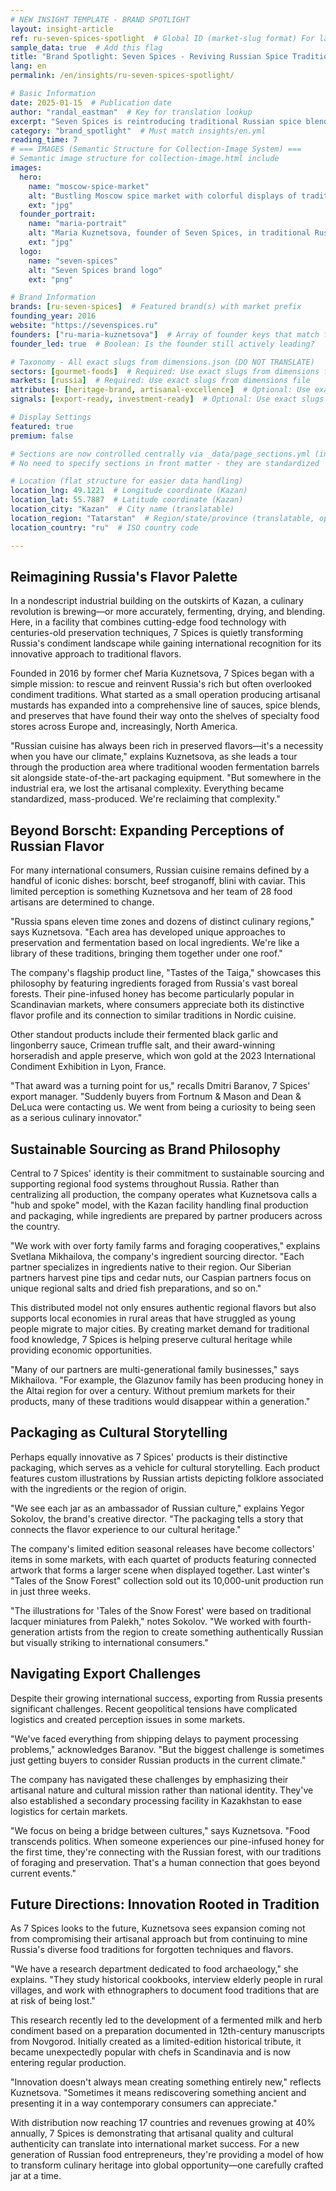 ```yaml
---
# NEW INSIGHT TEMPLATE - BRAND SPOTLIGHT
layout: insight-article
ref: ru-seven-spices-spotlight  # Global ID (market-slug format) For language switcher
sample_data: true  # Add this flag
title: "Brand Spotlight: Seven Spices - Reviving Russian Spice Traditions"
lang: en
permalink: /en/insights/ru-seven-spices-spotlight/

# Basic Information
date: 2025-01-15  # Publication date
author: "randal_eastman"  # Key for translation lookup
excerpt: "Seven Spices is reintroducing traditional Russian spice blends to modern cuisine, combining heritage recipes with modern production for export to global markets."
category: "brand_spotlight"  # Must match insights/en.yml
reading_time: 7
# === IMAGES (Semantic Structure for Collection-Image System) ===
# Semantic image structure for collection-image.html include
images:
  hero:
    name: "moscow-spice-market"
    alt: "Bustling Moscow spice market with colorful displays of traditional Russian spices and Seven Spices branded products prominently featured among market stalls"
    ext: "jpg"
  founder_portrait:
    name: "maria-portrait"
    alt: "Maria Kuznetsova, founder of Seven Spices, in traditional Russian dress holding signature spice blend with confident expression"
    ext: "jpg"
  logo:
    name: "seven-spices"
    alt: "Seven Spices brand logo"
    ext: "png"

# Brand Information
brands: [ru-seven-spices]  # Featured brand(s) with market prefix
founding_year: 2016
website: "https://sevenspices.ru"
founders: ["ru-maria-kuznetsova"]  # Array of founder keys that match founder_names.json entries
founder_led: true  # Boolean: Is the founder still actively leading?

# Taxonomy - All exact slugs from dimensions.json (DO NOT TRANSLATE)
sectors: [gourmet-foods]  # Required: Use exact slugs from dimensions file
markets: [russia]  # Required: Use exact slugs from dimensions file
attributes: [heritage-brand, artisanal-excellence]  # Optional: Use exact slugs from dimensions file
signals: [export-ready, investment-ready]  # Optional: Use exact slugs from dimensions file

# Display Settings
featured: true
premium: false

# Sections are now controlled centrally via _data/page_sections.yml (insight-article)
# No need to specify sections in front matter - they are standardized

# Location (flat structure for easier data handling)
location_lng: 49.1221  # Longitude coordinate (Kazan)
location_lat: 55.7887  # Latitude coordinate (Kazan)
location_city: "Kazan"  # City name (translatable)
location_region: "Tatarstan"  # Region/state/province (translatable, optional)
location_country: "ru"  # ISO country code

---
```


## Reimagining Russia's Flavor Palette

In a nondescript industrial building on the outskirts of Kazan, a culinary revolution is brewing—or more accurately, fermenting, drying, and blending. Here, in a facility that combines cutting-edge food technology with centuries-old preservation techniques, 7 Spices is quietly transforming Russia's condiment landscape while gaining international recognition for its innovative approach to traditional flavors.

Founded in 2016 by former chef Maria Kuznetsova, 7 Spices began with a simple mission: to rescue and reinvent Russia's rich but often overlooked condiment traditions. What started as a small operation producing artisanal mustards has expanded into a comprehensive line of sauces, spice blends, and preserves that have found their way onto the shelves of specialty food stores across Europe and, increasingly, North America.

"Russian cuisine has always been rich in preserved flavors—it's a necessity when you have our climate," explains Kuznetsova, as she leads a tour through the production area where traditional wooden fermentation barrels sit alongside state-of-the-art packaging equipment. "But somewhere in the industrial era, we lost the artisanal complexity. Everything became standardized, mass-produced. We're reclaiming that complexity."

## Beyond Borscht: Expanding Perceptions of Russian Flavor

For many international consumers, Russian cuisine remains defined by a handful of iconic dishes: borscht, beef stroganoff, blini with caviar. This limited perception is something Kuznetsova and her team of 28 food artisans are determined to change.

"Russia spans eleven time zones and dozens of distinct culinary regions," says Kuznetsova. "Each area has developed unique approaches to preservation and fermentation based on local ingredients. We're like a library of these traditions, bringing them together under one roof."

The company's flagship product line, "Tastes of the Taiga," showcases this philosophy by featuring ingredients foraged from Russia's vast boreal forests. Their pine-infused honey has become particularly popular in Scandinavian markets, where consumers appreciate both its distinctive flavor profile and its connection to similar traditions in Nordic cuisine.

Other standout products include their fermented black garlic and lingonberry sauce, Crimean truffle salt, and their award-winning horseradish and apple preserve, which won gold at the 2023 International Condiment Exhibition in Lyon, France.

"That award was a turning point for us," recalls Dmitri Baranov, 7 Spices' export manager. "Suddenly buyers from Fortnum & Mason and Dean & DeLuca were contacting us. We went from being a curiosity to being seen as a serious culinary innovator."

## Sustainable Sourcing as Brand Philosophy

Central to 7 Spices' identity is their commitment to sustainable sourcing and supporting regional food systems throughout Russia. Rather than centralizing all production, the company operates what Kuznetsova calls a "hub and spoke" model, with the Kazan facility handling final production and packaging, while ingredients are prepared by partner producers across the country.

"We work with over forty family farms and foraging cooperatives," explains Svetlana Mikhailova, the company's ingredient sourcing director. "Each partner specializes in ingredients native to their region. Our Siberian partners harvest pine tips and cedar nuts, our Caspian partners focus on unique regional salts and dried fish preparations, and so on."

This distributed model not only ensures authentic regional flavors but also supports local economies in rural areas that have struggled as young people migrate to major cities. By creating market demand for traditional food knowledge, 7 Spices is helping preserve cultural heritage while providing economic opportunities.

"Many of our partners are multi-generational family businesses," says Mikhailova. "For example, the Glazunov family has been producing honey in the Altai region for over a century. Without premium markets for their products, many of these traditions would disappear within a generation."

## Packaging as Cultural Storytelling

Perhaps equally innovative as 7 Spices' products is their distinctive packaging, which serves as a vehicle for cultural storytelling. Each product features custom illustrations by Russian artists depicting folklore associated with the ingredients or the region of origin.

"We see each jar as an ambassador of Russian culture," explains Yegor Sokolov, the brand's creative director. "The packaging tells a story that connects the flavor experience to our cultural heritage."

The company's limited edition seasonal releases have become collectors' items in some markets, with each quartet of products featuring connected artwork that forms a larger scene when displayed together. Last winter's "Tales of the Snow Forest" collection sold out its 10,000-unit production run in just three weeks.

"The illustrations for 'Tales of the Snow Forest' were based on traditional lacquer miniatures from Palekh," notes Sokolov. "We worked with fourth-generation artists from the region to create something authentically Russian but visually striking to international consumers."

## Navigating Export Challenges

Despite their growing international success, exporting from Russia presents significant challenges. Recent geopolitical tensions have complicated logistics and created perception issues in some markets.

"We've faced everything from shipping delays to payment processing problems," acknowledges Baranov. "But the biggest challenge is sometimes just getting buyers to consider Russian products in the current climate."

The company has navigated these challenges by emphasizing their artisanal nature and cultural mission rather than national identity. They've also established a secondary processing facility in Kazakhstan to ease logistics for certain markets.

"We focus on being a bridge between cultures," says Kuznetsova. "Food transcends politics. When someone experiences our pine-infused honey for the first time, they're connecting with the Russian forest, with our traditions of foraging and preservation. That's a human connection that goes beyond current events."

## Future Directions: Innovation Rooted in Tradition

As 7 Spices looks to the future, Kuznetsova sees expansion coming not from compromising their artisanal approach but from continuing to mine Russia's diverse food traditions for forgotten techniques and flavors.

"We have a research department dedicated to food archaeology," she explains. "They study historical cookbooks, interview elderly people in rural villages, and work with ethnographers to document food traditions that are at risk of being lost."

This research recently led to the development of a fermented milk and herb condiment based on a preparation documented in 12th-century manuscripts from Novgorod. Initially created as a limited-edition historical tribute, it became unexpectedly popular with chefs in Scandinavia and is now entering regular production.

"Innovation doesn't always mean creating something entirely new," reflects Kuznetsova. "Sometimes it means rediscovering something ancient and presenting it in a way contemporary consumers can appreciate."

With distribution now reaching 17 countries and revenues growing at 40% annually, 7 Spices is demonstrating that artisanal quality and cultural authenticity can translate into international market success. For a new generation of Russian food entrepreneurs, they're providing a model of how to transform culinary heritage into global opportunity—one carefully crafted jar at a time.
